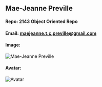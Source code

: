 ## Mae-Jeanne Preville
#### Repo: 2143 Object Oriented Repo
#### Email: maejeanne.t.c.preville@gmail.com
#### Image:
![Mae-Jeanne Preville](https://scontent-dfw5-1.xx.fbcdn.net/v/t1.0-9/p960x960/81197190_3646274508746859_6785798055640694784_o.jpg?_nc_cat=105&_nc_ohc=--AGovRLHwAAX-rRQD_&_nc_ht=scontent-dfw5-1.xx&_nc_tp=6&oh=60e4eeb80dd76c7442073cb2f403c49a&oe=5ECBA4FB)
#### Avatar:
![Avatar](https://www.johnnyseeds.com/dw/image/v2/BBBW_PRD/on/demandware.static/-/Sites-jss-master/default/dw26c3bf34/images/products/flowers/01712_01_procutorange.jpg?sw=387&cx=302&cy=0&cw=1196&ch=1196)
